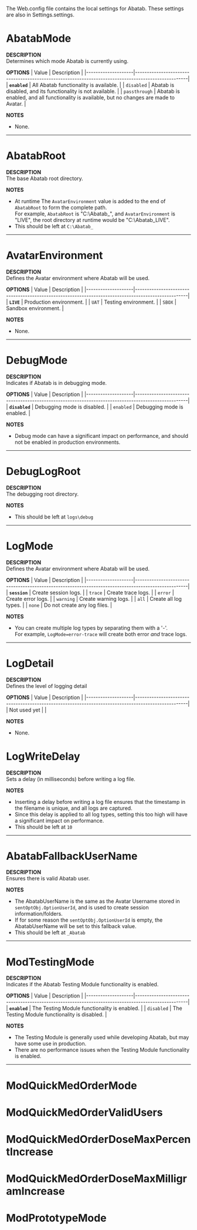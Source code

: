 The Web.config file contains the local settings for Abatab. These settings are also in Settings.settings.

# AbatabMode

**DESCRIPTION**  
Determines which mode Abatab is currently using.

**OPTIONS** 
| Value              | Description                                                                                        |
|--------------------|----------------------------------------------------------------------------------------------------|
| **`enabled`**      | All Abatab functionality is available.                                                             |
| `disabled`         | Abatab is disabled, and its functionality is not available.                                        |
| `passthrough`      | Abatab is enabled, and all functionality is available, but no changes are made to Avatar.          |

**NOTES** 
* None.

***

# AbatabRoot

**DESCRIPTION**  
The base Abatab root directory.

**NOTES** 
* At runtime The `AvatarEnvironment` value is added to the end of `AbatabRoot` to form the complete path.  
For example, `AbatabRoot` is "C:\Abatab_", and `AvatarEnvironment` is "LIVE", the root directory at runtime would be "C:\Abatab_LIVE".
* This should be left at `C:\Abatab_`

***

# AvatarEnvironment

**DESCRIPTION**  
Defines the Avatar environment where Abatab will be used.

**OPTIONS** 
| Value              | Description                                                                                        |
|--------------------|----------------------------------------------------------------------------------------------------|
| **`LIVE`**         | Production environment.                                                                            |
| `UAT`              | Testing environment.                                                                               |
| `SBOX`             | Sandbox environment.                                                                               |

**NOTES** 
* None.

***

# DebugMode

**DESCRIPTION**  
Indicates if Abatab is in debugging mode.

**OPTIONS** 
| Value              | Description                                                                                        |
|--------------------|----------------------------------------------------------------------------------------------------|
| **`disabled`**          | Debugging mode is disabled.                                                                   |
| `enabled`               | Debugging mode is enabled.                                                                    |

**NOTES** 
* Debug mode can have a significant impact on performance, and should not be enabled in production environments.

***

# DebugLogRoot

**DESCRIPTION**  
The debugging root directory.

**NOTES** 
* This should be left at `logs\debug`

***

# LogMode

**DESCRIPTION**  
Defines the Avatar environment where Abatab will be used.

**OPTIONS** 
| Value              | Description                                                                                        |
|--------------------|----------------------------------------------------------------------------------------------------|
| **`session`**      | Create session logs.                                                                               |
| `trace`            | Create trace logs.                                                                                 |
| `error`            | Create error logs.                                                                                 |
| `warning`          | Create warning logs.                                                                               |
| `all`              | Create all log types.                                                                              |
| `none`             | Do not create any log files.                                                                       |

**NOTES** 
* You can create multiple log types by separating them with a '-'.  
For example, `LogMode=error-trace` will create both error *and* trace logs.

***

# LogDetail

**DESCRIPTION**  
Defines the level of logging detail

**OPTIONS** 
| Value              | Description                                                                                        |
|--------------------|----------------------------------------------------------------------------------------------------|
| Not used yet       |                                                                                                    |

**NOTES** 
* None.

# LogWriteDelay

**DESCRIPTION**  
Sets a delay (in milliseconds) before writing a log file.

**NOTES** 
* Inserting a delay before writing a log file ensures that the timestamp in the filename is unique, and all logs are captured.
* Since this delay is applied to all log types, setting this too high will have a significant impact on performance.
* This should be left at `10`

***

# AbatabFallbackUserName

**DESCRIPTION**  
Ensures there is valid Abatab user.

**NOTES** 
* The AbatabUserName is the same as the Avatar Username stored in `sentOptObj.OptionUserId`, and is used to create session information/folders.
* If for some reason the `sentOptObj.OptionUserId` is empty, the AbatabUserName will be set to this fallback value.
* This should be left at `_Abatab`

***

# ModTestingMode

**DESCRIPTION**  
Indicates if the Abatab Testing Module functionality is enabled.

**OPTIONS** 
| Value              | Description                                                                                        |
|--------------------|----------------------------------------------------------------------------------------------------|
| **`enabled`**      | The Testing Module functionality is enabled.                                                       |
| `disabled`         | The Testing Module functionality is disabled.                                                      |

**NOTES** 
* The Testing Module is generally used while developing Abatab, but may have some use in production.
* There are no performance issues when the Testing Module functionality is enabled.

***

# ModQuickMedOrderMode

# ModQuickMedOrderValidUsers

# ModQuickMedOrderDoseMaxPercentIncrease

# ModQuickMedOrderDoseMaxMilligramIncrease

# ModPrototypeMode
